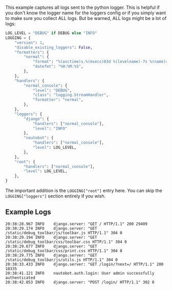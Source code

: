 This example captures all logs sent to the python logger.  This is helpful if you don't know the logger name
for the loggers config or if you simply want to make sure you collect ALL logs.  But be warned, ALL logs might
be a lot of logs:

```python
LOG_LEVEL = "DEBUG" if DEBUG else "INFO"
LOGGING = {
    "version": 1,
    "disable_existing_loggers": False,
    "formatters": {
        "normal": {
            "format": "%(asctime)s.%(msecs)03d %(levelname)-7s %(name)s:  %(message)s",
            "datefmt": "%H:%M:%S",
        },
    },
    "handlers": {
        "normal_console": {
            "level": "DEBUG",
            "class": "logging.StreamHandler",
            "formatter": "normal",
        },
    },
    "loggers": {
        "django": {
            "handlers": ["normal_console"],
            "level": "INFO"
        },
        "nautobot": {
            "handlers": ["normal_console"],
            "level": LOG_LEVEL,
        },
    },
    "root": {
        "handlers": ["normal_console"],
        "level": LOG_LEVEL,
    },
}
```

The important addition is the `LOGGING["root"]` entry here.  You can skip the `LOGGING["loggers"]` section
entirely if you wish.

## Example Logs

```no-highlight
20:38:28.967 INFO    django.server: "GET / HTTP/1.1" 200 29409
20:38:29.174 INFO    django.server: "GET /static/debug_toolbar/js/toolbar.js HTTP/1.1" 304 0
20:38:29.194 INFO    django.server: "GET /static/debug_toolbar/css/toolbar.css HTTP/1.1" 304 0
20:38:29.677 INFO    django.server: "GET /static/debug_toolbar/css/print.css HTTP/1.1" 304 0
20:38:29.775 INFO    django.server: "GET /static/debug_toolbar/js/utils.js HTTP/1.1" 304 0
20:38:33.433 INFO    django.server: "GET /login/?next=/ HTTP/1.1" 200 18335
20:38:41.121 INFO    nautobot.auth.login: User admin successfully authenticated
20:38:42.053 INFO    django.server: "POST /login/ HTTP/1.1" 302 0
```
